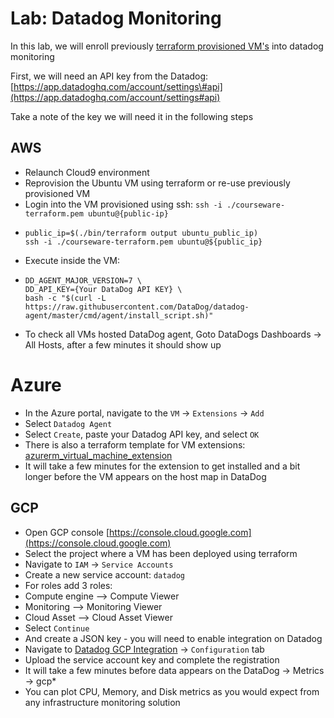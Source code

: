 # Lab: Datadog Monitoring

In this lab, we will enroll previously [terraform provisioned VM's](/../iac/lab-terraform.md) into datadog monitoring

First, we will need an API key from the Datadog: [https://app.datadoghq.com/account/settings\#api](https://app.datadoghq.com/account/settings#api)

Take a note of the key we will need it in the following steps

## AWS

* Relaunch Cloud9 environment
* Reprovision the Ubuntu VM using terraform or re-use previously provisioned VM
* Login into the VM provisioned using ssh: `ssh -i ./courseware-terraform.pem ubuntu@{public-ip}`
* ```
  public_ip=$(./bin/terraform output ubuntu_public_ip)
  ssh -i ./courseware-terraform.pem ubuntu@${public_ip}
  ```
* Execute inside the VM:
* ```
  DD_AGENT_MAJOR_VERSION=7 \
  DD_API_KEY={Your DataDog API KEY} \
  bash -c "$(curl -L https://raw.githubusercontent.com/DataDog/datadog-agent/master/cmd/agent/install_script.sh)"
  ```
* To check all VMs hosted DataDog agent, Goto DataDogs Dashboards -&gt; All Hosts, after a few minutes it should show up

# Azure

* In the Azure portal, navigate to the `VM` -&gt; `Extensions` -&gt; `Add`
* Select `Datadog Agent`
* Select `Create`, paste your Datadog API key, and select `OK`
* There is also a terraform template for VM extensions: [azurerm\_virtual\_machine\_extension](https://www.terraform.io/docs/providers/azurerm/r/virtual_machine_extension.html)
* It will take a few minutes for the extension to get installed and a bit longer before the VM appears on the host map in DataDog

## GCP

* Open GCP console [https://console.cloud.google.com](https://console.cloud.google.com)
* Select the project where a VM has been deployed using terraform
* Navigate to `IAM` -&gt; `Service Accounts`
* Create a new service account: `datadog`
* For roles add 3 roles:
* Compute engine —&gt; Compute Viewer
* Monitoring —&gt; Monitoring Viewer
* Cloud Asset —&gt; Cloud Asset Viewer
* Select `Continue`
* And create a JSON key - you will need to enable integration on Datadog
* Navigate to [Datadog GCP Integration](https://app.datadoghq.com/account/settings#integrations/google_cloud_platform) -&gt; `Configuration` tab
* Upload the service account key and complete the registration
* It will take a few minutes before data appears on the DataDog -&gt; Metrics -&gt; gcp\*
* You can plot CPU, Memory, and Disk metrics as you would expect from any infrastructure monitoring solution



